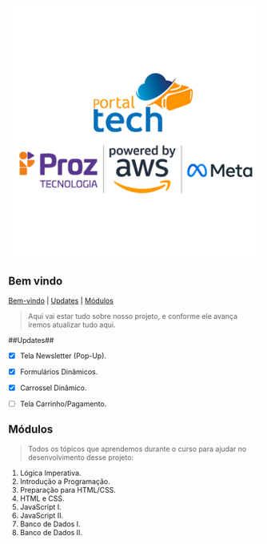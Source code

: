 ![Raíz Café](/assets/readme.png)

## Bem vindo ## 

[Bem-vindo](#bem-vindo) |
[Updates](#ultimos-updates) |
[Módulos](#modulos) 


> Aqui vai estar tudo sobre nosso projeto, e conforme ele avança iremos atualizar tudo aqui.

##Updates##
- [x] Tela Newsletter (Pop-Up).
- [x] Formulários Dinâmicos.
- [X] Carrossel Dinâmico.
- [ ] Tela Carrinho/Pagamento.


## Módulos ##
> Todos os tópicos que aprendemos durante o curso para ajudar no desenvolvimento desse projeto:

1. Lógica Imperativa.
2. Introdução a Programação.
3. Preparação para HTML/CSS.
4. HTML e CSS.
5. JavaScript I.
6. JavaScript II.
7. Banco de Dados I.
8. Banco de Dados II.

